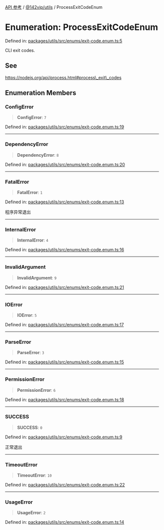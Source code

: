 [API 参考](../wiki/Home) / [@142vip/utils](../wiki/@142vip.utils) / ProcessExitCodeEnum

# Enumeration: ProcessExitCodeEnum

Defined in: [packages/utils/src/enums/exit-code.enum.ts:5](https://github.com/142vip/core-x/blob/15d5bc9ef4bece78c0e60bdf074a2d245f625100/packages/utils/src/enums/exit-code.enum.ts#L5)

CLI exit codes.

## See

https://nodejs.org/api/process.html#process\_exit\_codes

## Enumeration Members

### ConfigError

> **ConfigError**: `7`

Defined in: [packages/utils/src/enums/exit-code.enum.ts:19](https://github.com/142vip/core-x/blob/15d5bc9ef4bece78c0e60bdf074a2d245f625100/packages/utils/src/enums/exit-code.enum.ts#L19)

***

### DependencyError

> **DependencyError**: `8`

Defined in: [packages/utils/src/enums/exit-code.enum.ts:20](https://github.com/142vip/core-x/blob/15d5bc9ef4bece78c0e60bdf074a2d245f625100/packages/utils/src/enums/exit-code.enum.ts#L20)

***

### FatalError

> **FatalError**: `1`

Defined in: [packages/utils/src/enums/exit-code.enum.ts:13](https://github.com/142vip/core-x/blob/15d5bc9ef4bece78c0e60bdf074a2d245f625100/packages/utils/src/enums/exit-code.enum.ts#L13)

程序异常退出

***

### InternalError

> **InternalError**: `4`

Defined in: [packages/utils/src/enums/exit-code.enum.ts:16](https://github.com/142vip/core-x/blob/15d5bc9ef4bece78c0e60bdf074a2d245f625100/packages/utils/src/enums/exit-code.enum.ts#L16)

***

### InvalidArgument

> **InvalidArgument**: `9`

Defined in: [packages/utils/src/enums/exit-code.enum.ts:21](https://github.com/142vip/core-x/blob/15d5bc9ef4bece78c0e60bdf074a2d245f625100/packages/utils/src/enums/exit-code.enum.ts#L21)

***

### IOError

> **IOError**: `5`

Defined in: [packages/utils/src/enums/exit-code.enum.ts:17](https://github.com/142vip/core-x/blob/15d5bc9ef4bece78c0e60bdf074a2d245f625100/packages/utils/src/enums/exit-code.enum.ts#L17)

***

### ParseError

> **ParseError**: `3`

Defined in: [packages/utils/src/enums/exit-code.enum.ts:15](https://github.com/142vip/core-x/blob/15d5bc9ef4bece78c0e60bdf074a2d245f625100/packages/utils/src/enums/exit-code.enum.ts#L15)

***

### PermissionError

> **PermissionError**: `6`

Defined in: [packages/utils/src/enums/exit-code.enum.ts:18](https://github.com/142vip/core-x/blob/15d5bc9ef4bece78c0e60bdf074a2d245f625100/packages/utils/src/enums/exit-code.enum.ts#L18)

***

### SUCCESS

> **SUCCESS**: `0`

Defined in: [packages/utils/src/enums/exit-code.enum.ts:9](https://github.com/142vip/core-x/blob/15d5bc9ef4bece78c0e60bdf074a2d245f625100/packages/utils/src/enums/exit-code.enum.ts#L9)

正常退出

***

### TimeoutError

> **TimeoutError**: `10`

Defined in: [packages/utils/src/enums/exit-code.enum.ts:22](https://github.com/142vip/core-x/blob/15d5bc9ef4bece78c0e60bdf074a2d245f625100/packages/utils/src/enums/exit-code.enum.ts#L22)

***

### UsageError

> **UsageError**: `2`

Defined in: [packages/utils/src/enums/exit-code.enum.ts:14](https://github.com/142vip/core-x/blob/15d5bc9ef4bece78c0e60bdf074a2d245f625100/packages/utils/src/enums/exit-code.enum.ts#L14)
